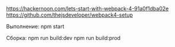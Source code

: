 https://hackernoon.com/lets-start-with-webpack-4-91a0f1dba02e
https://github.com/thejsdeveloper/webpack4-setup

Выполнение:
npm start

Сборка:
npm run build:dev
npm run build:prod
